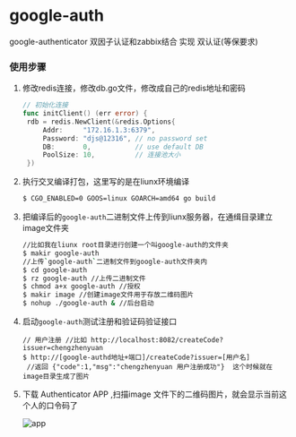 # google-auth
google-authenticator 双因子认证和zabbix结合 实现 双认证(等保要求)



### 使用步骤

1. 修改redis连接，修改db.go文件，修改成自己的redis地址和密码

   ```go
   // 初始化连接
   func initClient() (err error) {
   	rdb = redis.NewClient(&redis.Options{
   		Addr:     "172.16.1.3:6379",      
   		Password: "djs@12316", // no password set
   		DB:       0,           // use default DB
   		PoolSize: 10,          // 连接池大小
   	})
   
   ```

2. 执行交叉编译打包，这里写的是在liunx环境编译

   ```sh
   $ CGO_ENABLED=0 GOOS=linux GOARCH=amd64 go build
   ```

3. 把编译后的`google-auth`二进制文件上传到liunx服务器，在通缉目录建立image文件夹

   ```sh
   //比如我在liunx root目录进行创建一个叫google-auth的文件夹
   $ makir google-auth  
   //上传`google-auth`二进制文件到google-auth文件夹内
   $ cd google-auth
   $ rz google-auth //上传二进制文件
   $ chmod a+x google-auth //授权
   $ makir image //创建image文件用于存放二维码图片
   $ nohup ./google-auth & //后台启动
   ```

4. 启动`google-auth`测试注册和验证码验证接口

   ```
   // 用户注册 //比如 http://localhost:8082/createCode?issuer=chengzhenyuan
   $ http://[google-authd地址+端口]/createCode?issuer=[用户名]
    //返回 {"code":1,"msg":"chengzhenyuan 用户注册成功"}  这个时候就在image目录生成了图片
   ```

5. 下载 Authenticator APP ,扫描image 文件下的二维码图片，就会显示当前这个人的口令码了

   ![app](https://gitee.com/zhangchengji/pic/raw/master/uPic/app.png)

 
